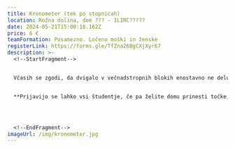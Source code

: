 ```yaml
---
title: Kronometer (tek po stopnicah)
location: Rožna dolina, dom ??? - ILIRC?????
date: 2024-05-21T15:00:18.162Z
price: 6 €
teamFormation: Posamezno. Ločeno moški in ženske
registerLink: https://forms.gle/TfZna26BgCXjXyr67
description: >-
  <!--StartFragment-->


  Včasih se zgodi, da dvigalo v večnadstropnih blokih enostavno ne deluje in takrat se moramo sprehoditi po neskončnih stopnicah, če se nam malce mudi, pa postane vse skupaj še toliko težje. Ravno zaradi tega pripravljamo v okviru Majskih iger posebno disciplino v domu IX. Cilj igre je, da v najkrajšem možnem času premagate razdaljo od kleti pa vse do sedmega nadstropja. Vsak tekmovalec dobi eno priložnost, njegov čas se zapiše, na koncu pa se določi zmagovalca z najhitrejšim časom. Tekmovanje poteka ločeno v ženski in moški konkurenci ter je namenjeno vsem študentom in študentkam.


  **Prijavijo se lahko vsi študentje, če pa želite domu prinesti točke, morate biti stanovalec študentskega doma. S 1. mestom prinesete domu 8 točk, z 2. mestom 6 točk in s 3. mestom 4 točke.**




  <!--EndFragment-->
imageUrl: /img/kronometer.jpg
---
```

